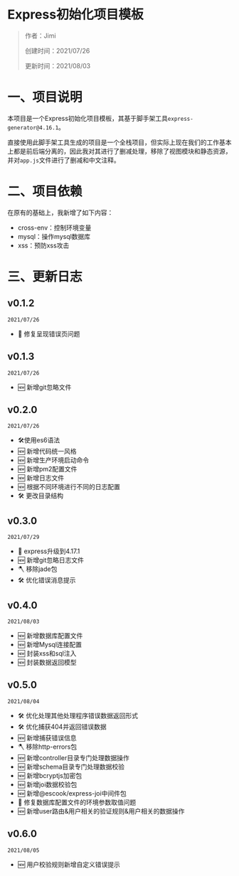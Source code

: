 # Express初始化项目模板

> 作者：Jimi
>
> 创建时间：2021/07/26
>
> 更新时间：2021/08/03

# 一、项目说明

本项目是一个Express初始化项目模板，其基于脚手架工具`express-generator@4.16.1`。

直接使用此脚手架工具生成的项目是一个全栈项目，但实际上现在我们的工作基本上都是前后端分离的，因此我对其进行了删减处理，移除了视图模块和静态资源，并对`app.js`文件进行了删减和中文注释。

# 二、项目依赖

在原有的基础上，我新增了如下内容：

- cross-env：控制环境变量
- mysql：操作mysql数据库
- xss：预防xss攻击

# 三、更新日志

## v0.1.2
`2021/07/26`
- 🐞 修复呈现错误页问题

## v0.1.3
`2021/07/26`
- 🆕 新增git忽略文件

## v0.2.0
`2021/07/26`
- 🛠使用es6语法
- 🆕 新增代码统一风格
- 🆕 新增生产环境启动命令
- 🆕 新增pm2配置文件
- 🆕 新增日志文件
- 🆕 根据不同环境进行不同的日志配置
- 🛠 更改目录结构

## v0.3.0
`2021/07/29`
- 🚀 express升级到4.17.1
- 🆕 新增git忽略日志文件
- 🪓️ 移除jade包
- 🛠 优化错误消息提示

## v0.4.0
`2021/08/03`
- 🆕 新增数据库配置文件
- 🆕 新增Mysql连接配置
- 🆕 封装xss和sql注入
- 🆕 封装数据返回模型

## v0.5.0
`2021/08/04`
- 🛠 优化处理其他处理程序错误数据返回形式
- 🛠 优化捕获404并返回错误数据
- 🆕 新增捕获错误信息
- 🪓️ 移除http-errors包
- 🆕 新增controller目录专门处理数据操作
- 🆕 新增schema目录专门处理数据校验
- 🆕 新增bcryptjs加密包
- 🆕 新增joi数据校验包
- 🆕 新增@escook/express-joi中间件包
- 🐞 修复数据库配置文件的环境参数取值问题
- 🆕 新增user路由&用户相关的验证规则&用户相关的数据操作

## v0.6.0
`2021/08/05`
- 🆕 用户校验规则新增自定义错误提示
